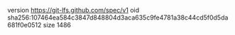 version https://git-lfs.github.com/spec/v1
oid sha256:107464ea584c3847d848804d3aca635c9fe4781a38c44cd5f0d5da681f0e0512
size 1486
